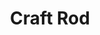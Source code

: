 ---
title: "Craft Rod"

feat:
  types: ["Item Creation"]
  prerequisite: |
    Caster level 9th.
  benefit: |
    You can create any rod whose prerequisites you meet. Crafting a rod takes one day for each 1,000 gp in its base price. To craft a rod, you must spend 1/25 of its base price in XP and use up raw materials costing one-half of its base price.

    Some rods incur extra costs in material components or XP, as noted in their descriptions. These costs are in addition to those derived from the rod's base price.
---